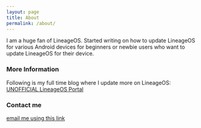 ```yaml
---
layout: page
title: About
permalink: /about/
---
```


I am a huge fan of LineageOS. Started writing on how to update LineageOS for various Android devices for beginners or newbie users who want to update LineageOS for their device.

### More Information

Following is my full time blog where I update more on LineageOS: [UNOFFICIAL LineageOS Portal](https://www.cyanogenmods.org/)

### Contact me

[email me using this link](mailto:siba@infysim.org)
